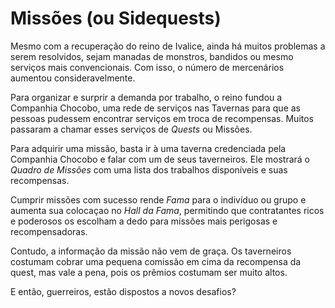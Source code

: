 # Missões (ou Sidequests)

Mesmo com a recuperação do reino de Ivalice, ainda há muitos problemas a serem resolvidos, sejam manadas de monstros, bandidos ou mesmo serviços mais convencionais. Com isso, o número de mercenários aumentou consideravelmente.

Para organizar e surprir a demanda por trabalho, o reino fundou a Companhia Chocobo, uma rede de serviços nas Tavernas para que as pessoas pudessem encontrar serviços em troca de recompensas. Muitos passaram a chamar esses serviços de *Quests* ou Missões.

Para adquirir uma missão, basta ir à uma taverna credenciada pela Companhia Chocobo e falar com um de seus taverneiros. Ele mostrará o *Quadro de Missões* com uma lista dos trabalhos disponíveis e suas recompensas.

Cumprir missões com sucesso rende *Fama* para o indivíduo ou grupo e aumenta sua colocaçao no *Hall da Fama*, permitindo que contratantes ricos e poderosos os escolham a dedo para missões mais perigosas e recompensadoras.

Contudo, a informação da missão não vem de graça. Os taverneiros costumam cobrar uma pequena comissão em cima da recompensa da quest, mas vale a pena, pois os prêmios costumam ser muito altos.

E então, guerreiros, estão dispostos a novos desafios?